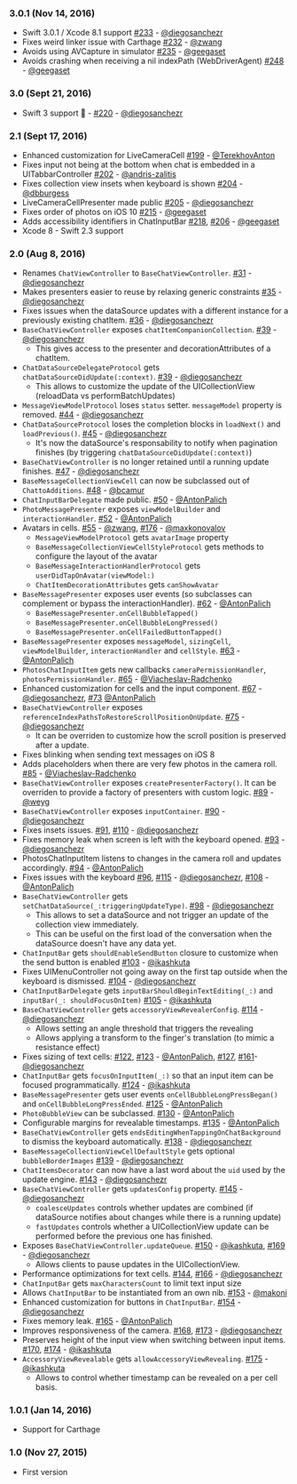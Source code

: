 ### 3.0.1 (Nov 14, 2016)
* Swift 3.0.1 / Xcode 8.1 support [#233](https://github.com/badoo/Chatto/pull/233) - [@diegosanchezr](https://github.com/diegosanchezr)
* Fixes weird linker issue with Carthage [#232](https://github.com/badoo/Chatto/pull/232) - [@zwang](https://github.com/zwang)
* Avoids using AVCapture in simulator [#235](https://github.com/badoo/Chatto/pull/235) - [@geegaset](https://github.com/geegaset)
* Avoids crashing when receiving a nil indexPath (WebDriverAgent) [#248](https://github.com/badoo/Chatto/pull/248) - [@geegaset](https://github.com/diegosanchezr)

### 3.0 (Sept 21, 2016)
* Swift 3 support 🎉 - [#220](https://github.com/badoo/Chatto/pull/220) - [@diegosanchezr](https://github.com/diegosanchezr)

### 2.1 (Sept 17, 2016)
* Enhanced customization for LiveCameraCell [#199](https://github.com/badoo/Chatto/pull/199) - [@TerekhovAnton](https://github.com/TerekhovAnton)
* Fixes input not being at the bottom when chat is embedded in a UITabbarController [#202](https://github.com/badoo/Chatto/pull/202) - [@andris-zalitis](https://github.com/andris-zalitis)
* Fixes collection view insets when keyboard is shown [#204](https://github.com/badoo/Chatto/pull/204) - [@dbburgess](https://github.com/dbburgess)
* LiveCameraCellPresenter made public [#205](https://github.com/badoo/Chatto/pull/205) - [@diegosanchezr](https://github.com/diegosanchezr)
* Fixes order of photos on iOS 10 [#215](https://github.com/badoo/Chatto/pull/215) - [@geegaset](https://github.com/geegaset)
* Adds accessibility identifiers in ChatInputBar [#218](https://github.com/badoo/Chatto/pull/218), [#206](https://github.com/badoo/Chatto/pull/206) - [@geegaset](https://github.com/geegaset) 
* Xcode 8 - Swift 2.3 support

### 2.0 (Aug 8, 2016)
* Renames `ChatViewController` to `BaseChatViewController`. [#31](https://github.com/badoo/Chatto/pull/31) - [@diegosanchezr](https://github.com/diegosanchezr)
* Makes presenters easier to reuse by relaxing generic constraints [#35](https://github.com/badoo/Chatto/pull/35) - [@diegosanchezr](https://github.com/diegosanchezr)
* Fixes issues when the dataSource updates with a different instance for a previously existing chatItem. [#36](https://github.com/badoo/Chatto/pull/36) - [@diegosanchezr](https://github.com/diegosanchezr)
* `BaseChatViewController` exposes `chatItemCompanionCollection`. [#39](https://github.com/badoo/Chatto/pull/39) - [@diegosanchezr](https://github.com/diegosanchezr)
  * This gives access to the presenter and decorationAttributes of a chatItem.
* `ChatDataSourceDelegateProtocol` gets `chatDataSourceDidUpdate(:context)`.  [#39](https://github.com/badoo/Chatto/pull/39) - [@diegosanchezr](https://github.com/diegosanchezr)
  * This allows to customize the update of the UICollectionView (reloadData vs performBatchUpdates)
* `MessageViewModelProtocol` loses `status` setter. `messageModel` property is removed. [#44](https://github.com/badoo/Chatto/pull/44) - [@diegosanchezr](https://github.com/diegosanchezr)
* `ChatDataSourceProtocol` loses the completion blocks in `loadNext()` and `loadPrevious()`. [#45](https://github.com/badoo/Chatto/pull/45) - [@diegosanchezr](https://github.com/diegosanchezr)
  * It's now the dataSource's responsability to notify when pagination finishes (by triggering `chatDataSourceDidUpdate(:context)`)
* `BaseChatViewController` is no longer retained until a running update finishes. [#47](https://github.com/badoo/Chatto/pull/47) - [@diegosanchezr](https://github.com/diegosanchezr)
* `BaseMessageCollectionViewCell` can now be subclassed out of `ChattoAdditions`. [#48](https://github.com/badoo/Chatto/pull/48) - [@bcamur](https://github.com/bcamur)
* `ChatInputBarDelegate` made public. [#50](https://github.com/badoo/Chatto/pull/50) - [@AntonPalich](https://github.com/AntonPalich)
* `PhotoMessagePresenter` exposes `viewModelBuilder` and `interactionHandler`. [#52](https://github.com/badoo/Chatto/pull/52) - [@AntonPalich](https://github.com/AntonPalich)
* Avatars in cells. [#55](https://github.com/badoo/Chatto/pull/55) - [@zwang](https://github.com/zwang), [#176](https://github.com/badoo/Chatto/pull/176) - [@maxkonovalov](https://github.com/maxkonovalov)
  * `MessageViewModelProtocol` gets `avatarImage` property
  * `BaseMessageCollectionViewCellStyleProtocol` gets methods to configure the layout of the avatar
  * `BaseMessageInteractionHandlerProtocol` gets `userDidTapOnAvatar(viewModel:)`
  * `ChatItemDecorationAttributes` gets `canShowAvatar`
* `BaseMessagePresenter` exposes user events (so subclasses can complement or bypass the interactionHandler). [#62](https://github.com/badoo/Chatto/pull/62) - [@AntonPalich](https://github.com/AntonPalich)
  * `BaseMessagePresenter.onCellBubbleTapped()`
  * `BaseMessagePresenter.onCellBubbleLongPressed()`
  * `BaseMessagePresenter.onCellFailedButtonTapped()`
* `BaseMessagePresenter` exposes `messageModel`, `sizingCell`, `viewModelBuilder`, `interactionHandler` and `cellStyle`. [#63](https://github.com/badoo/Chatto/pull/63) - [@AntonPalich](https://github.com/AntonPalich)
* `PhotosChatInputItem` gets new callbacks `cameraPermissionHandler`, `photosPermissionHandler`. [#65](https://github.com/badoo/Chatto/pull/65) - [@Viacheslav-Radchenko](https://github.com/Viacheslav-Radchenko)
* Enhanced customization for cells and the input component. [#67](https://github.com/badoo/Chatto/pull/67) - [@diegosanchezr](https://github.com/diegosanchezr), [#73](https://github.com/badoo/Chatto/pull/73) [@AntonPalich](https://github.com/AntonPalich)
* `BaseChatViewController` exposes `referenceIndexPathsToRestoreScrollPositionOnUpdate`. [#75](https://github.com/badoo/Chatto/pull/75) - [@diegosanchezr](https://github.com/diegosanchezr)
  * It can be overriden to customize how the scroll position is preserved after a update.
* Fixes blinking when sending text messages on iOS 8
* Adds placeholders when there are very few photos in the camera roll. [#85](https://github.com/badoo/Chatto/pull/85) - [@Viacheslav-Radchenko](https://github.com/Viacheslav-Radchenko)
* `BaseChatViewController` exposes `createPresenterFactory()`. It can be overriden to provide a factory of presenters with custom logic. [#89](https://github.com/badoo/Chatto/pull/89) - [@weyg](https://github.com/weyg)
* `BaseChatViewController` exposes `inputContainer`. [#90](https://github.com/badoo/Chatto/pull/90) - [@diegosanchezr](https://github.com/diegosanchezr)
* Fixes insets issues. [#91](https://github.com/badoo/Chatto/pull/91), [#110](https://github.com/badoo/Chatto/pull/110) - [@diegosanchezr](https://github.com/diegosanchezr)
* Fixes memory leak when screen is left with the keyboard opened. [#93](https://github.com/badoo/Chatto/pull/93) - [@diegosanchezr](https://github.com/diegosanchezr)
* PhotosChatInputItem listens to changes in the camera roll and updates accordingly. [#94](https://github.com/badoo/Chatto/pull/94) - [@AntonPalich](https://github.com/AntonPalich)  
* Fixes issues with the keyboard [#96](https://github.com/badoo/Chatto/pull/96), [#115](https://github.com/badoo/Chatto/pull/115) - [@diegosanchezr](https://github.com/diegosanchezr), [#108](https://github.com/badoo/Chatto/pull/108) - [@AntonPalich](https://github.com/AntonPalich)
* `BaseChatViewController` gets `setChatDataSource(_:triggeringUpdateType)`. [#98](https://github.com/badoo/Chatto/pull/98) - [@diegosanchezr](https://github.com/diegosanchezr)
  * This allows to set a dataSource and not trigger an update of the collection view immediately.
  * This can be useful on the first load of the conversation when the dataSource doesn't have any data yet.
* `ChatInputBar` gets `shouldEnableSendButton` closure to customize when the send button is enabled [#103](https://github.com/badoo/Chatto/pull/103) - [@ikashkuta](https://github.com/ikashkuta)
* Fixes UIMenuController not going away on the first tap outside when the keyboard is dismissed. [#104](https://github.com/badoo/Chatto/pull/104) - [@diegosanchezr](https://github.com/diegosanchezr)
* `ChatInputBarDelegate` gets `inputBarShouldBeginTextEditing(_:)` and `inputBar(_: shouldFocusOnItem)` [#105](https://github.com/badoo/Chatto/pull/105) - [@ikashkuta](https://github.com/ikashkuta)
* `BaseChatViewController` gets `accessoryViewRevealerConfig`. [#114](https://github.com/badoo/Chatto/pull/114) - [@diegosanchezr](https://github.com/diegosanchezr)
  * Allows setting an angle threshold that triggers the revealing
  * Allows applying a transform to the finger's translation (to mimic a resistance effect)
* Fixes sizing of text cells: [#122](https://github.com/badoo/Chatto/pull/122), [#123](https://github.com/badoo/Chatto/pull/123) - [@AntonPalich](https://github.com/AntonPalich), [#127](https://github.com/badoo/Chatto/pull/127), [#161](https://github.com/badoo/Chatto/pull/161)- [@diegosanchezr](https://github.com/diegosanchezr)
* `ChatInputBar` gets `focusOnInputItem(_:)` so that an input item can be focused programmatically. [#124](https://github.com/badoo/Chatto/pull/124) - [@ikashkuta](https://github.com/ikashkuta)  
* `BaseMessagePresenter` gets user events `onCellBubbleLongPressBegan()` and `onCellBubbleLongPressEnded`. [#125](https://github.com/badoo/Chatto/pull/125) - [@AntonPalich](https://github.com/AntonPalich)
* `PhotoBubbleView` can be subclassed. [#130](https://github.com/badoo/Chatto/pull/130) - [@AntonPalich](https://github.com/AntonPalich)
* Configurable margins for revealable timestamps. [#135](https://github.com/badoo/Chatto/pull/135) - [@AntonPalich](https://github.com/AntonPalich)
* `BaseChatViewController` gets `endsEditingWhenTappingOnChatBackground` to dismiss the keyboard automatically. [#138](https://github.com/badoo/Chatto/pull/138) - [@diegosanchezr](https://github.com/diegosanchezr)
* `BaseMessageCollectionViewCellDefaultStyle` gets optional `bubbleBorderImages` [#139](https://github.com/badoo/Chatto/pull/139) - [@diegosanchezr](https://github.com/diegosanchezr)
* `ChatItemsDecorator` can now have a last word about the `uid` used by the update engine. [#143](https://github.com/badoo/Chatto/pull/143) - [@diegosanchezr](https://github.com/diegosanchezr)
* `BaseChatViewController` gets `updatesConfig` property. [#145](https://github.com/badoo/Chatto/pull/145) - [@diegosanchezr](https://github.com/diegosanchezr)
  * `coalesceUpdates` controls whether updates are combined (if dataSource notifies about changes while there is a running update)
  * `fastUpdates` controls whether a UICollectionView update can be performed before the previous one has finished.
* Exposes `BaseChatViewController.updateQueue`. [#150](https://github.com/badoo/Chatto/pull/150) - [@ikashkuta](https://github.com/ikashkuta), [#169](https://github.com/badoo/Chatto/pull/169) - [@diegosanchezr](https://github.com/diegosanchezr)
  * Allows clients to pause updates in the UICollectionView.
* Performance optimizations for text cells. [#144](https://github.com/badoo/Chatto/pull/144), [#166](https://github.com/badoo/Chatto/pull/166) - [@diegosanchezr](https://github.com/diegosanchezr)
* `ChatInputBar` gets `maxCharactersCount` to limit text input size
* Allows `ChatInputBar` to be instantiated from an own nib. [#153](https://github.com/badoo/Chatto/pull/153) - [@makoni](https://github.com/makoni)
* Enhanced customization for buttons in `ChatInputBar`. [#154](https://github.com/badoo/Chatto/pull/154) - [@diegosanchezr](https://github.com/diegosanchezr)
* Fixes memory leak. [#165](https://github.com/badoo/Chatto/pull/165) - [@AntonPalich](https://github.com/AntonPalich)
* Improves responsiveness of the camera. [#168](https://github.com/badoo/Chatto/pull/168), [#173](https://github.com/badoo/Chatto/pull/173) - [@diegosanchezr](https://github.com/diegosanchezr)
* Preserves height of the input view when switching between input items. [#170](https://github.com/badoo/Chatto/pull/170), [#174](https://github.com/badoo/Chatto/pull/174) - [@ikashkuta](https://github.com/ikashkuta)
* `AccessoryViewRevealable` gets `allowAccessoryViewRevealing`. [#175](https://github.com/badoo/Chatto/pull/175) - [@ikashkuta](https://github.com/ikashkuta)
  * Allows to control whether timestamp can be revealed on a per cell basis.

### 1.0.1 (Jan 14, 2016)
* Support for Carthage

### 1.0 (Nov 27, 2015)
* First version
